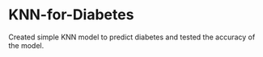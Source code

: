 # KNN-for-Diabetes
Created simple KNN model to predict diabetes and tested the accuracy of the model.
